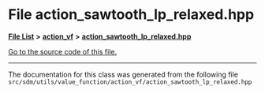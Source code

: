 
# File action\_sawtooth\_lp\_relaxed.hpp

<link rel="stylesheet" href="https://cdnjs.cloudflare.com/ajax/libs/KaTeX/0.5.1/katex.min.css">
<link rel="stylesheet" href="https://cdn.jsdelivr.net/github-markdown-css/2.2.1/github-markdown.css"/>



[**File List**](files.md) **>** [**action\_vf**](dir_d1aeb2fe2f9787dc1bfb67b37cd039f2.md) **>** [**action\_sawtooth\_lp\_relaxed.hpp**](action__sawtooth__lp__relaxed_8hpp.md)

[Go to the source code of this file.](action__sawtooth__lp__relaxed_8hpp_source.md)



























------------------------------
The documentation for this class was generated from the following file `src/sdm/utils/value_function/action_vf/action_sawtooth_lp_relaxed.hpp`